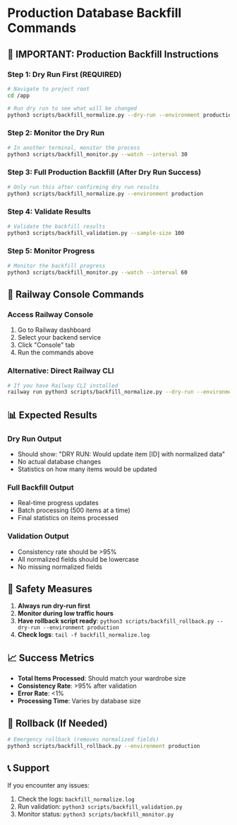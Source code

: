 # Production Database Backfill Commands

## 🚨 IMPORTANT: Production Backfill Instructions

### Step 1: Dry Run First (REQUIRED)
```bash
# Navigate to project root
cd /app

# Run dry run to see what will be changed
python3 scripts/backfill_normalize.py --dry-run --environment production
```

### Step 2: Monitor the Dry Run
```bash
# In another terminal, monitor the process
python3 scripts/backfill_monitor.py --watch --interval 30
```

### Step 3: Full Production Backfill (After Dry Run Success)
```bash
# Only run this after confirming dry run results
python3 scripts/backfill_normalize.py --environment production
```

### Step 4: Validate Results
```bash
# Validate the backfill results
python3 scripts/backfill_validation.py --sample-size 100
```

### Step 5: Monitor Progress
```bash
# Monitor the backfill progress
python3 scripts/backfill_monitor.py --watch --interval 60
```

## 🔧 Railway Console Commands

### Access Railway Console
1. Go to Railway dashboard
2. Select your backend service
3. Click "Console" tab
4. Run the commands above

### Alternative: Direct Railway CLI
```bash
# If you have Railway CLI installed
railway run python3 scripts/backfill_normalize.py --dry-run --environment production
```

## 📊 Expected Results

### Dry Run Output
- Should show: "DRY RUN: Would update item [ID] with normalized data"
- No actual database changes
- Statistics on how many items would be updated

### Full Backfill Output
- Real-time progress updates
- Batch processing (500 items at a time)
- Final statistics on items processed

### Validation Output
- Consistency rate should be >95%
- All normalized fields should be lowercase
- No missing normalized fields

## 🚨 Safety Measures

1. **Always run dry-run first**
2. **Monitor during low traffic hours**
3. **Have rollback script ready**: `python3 scripts/backfill_rollback.py --dry-run --environment production`
4. **Check logs**: `tail -f backfill_normalize.log`

## 📈 Success Metrics

- **Total Items Processed**: Should match your wardrobe size
- **Consistency Rate**: >95% after validation
- **Error Rate**: <1%
- **Processing Time**: Varies by database size

## 🔄 Rollback (If Needed)

```bash
# Emergency rollback (removes normalized fields)
python3 scripts/backfill_rollback.py --environment production
```

## 📞 Support

If you encounter any issues:
1. Check the logs: `backfill_normalize.log`
2. Run validation: `python3 scripts/backfill_validation.py`
3. Monitor status: `python3 scripts/backfill_monitor.py`
